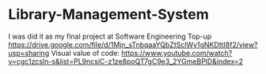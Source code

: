 # Library-Management-System
I was did it as my final project at Software Engineering Top-up 
https://drive.google.com/file/d/1Mjn_sTnbqaaYQbZtSclWy1gNKDttI8f2/view?usp=sharing
Visual value of code: https://www.youtube.com/watch?v=cgc1zcsIn-s&list=PL9ncsiC-z1ze8poQT7gC9e3_2YGmeBPlD&index=2
